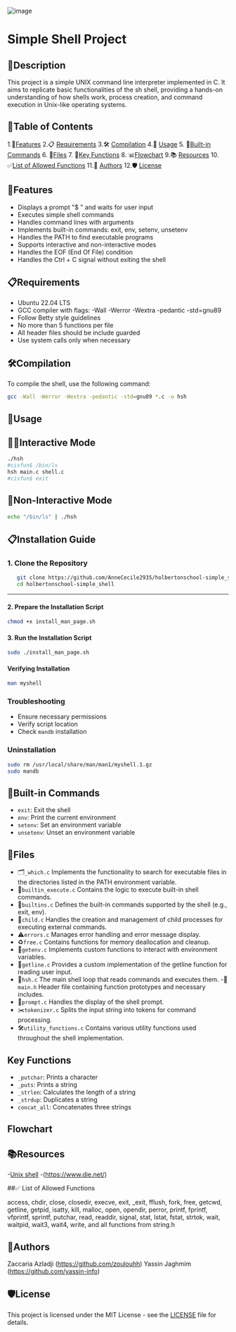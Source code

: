 ![image](https://github.com/user-attachments/assets/69545c5a-75f6-4336-8d92-4497cfc3335e)
# Simple Shell Project

## 📝Description

This project is a simple UNIX command line interpreter implemented in C. It aims to replicate basic functionalities of the sh shell, providing a hands-on understanding of how shells work, process creation, and command execution in Unix-like operating systems.

## 📑Table of Contents
1.🌟[Features](#features)
2.📋 [Requirements](#requirements)
3.🛠️ [Compilation](#compilation)
4.🚀 [Usage](#usage)
5. 🔧[Built-in Commands](#built-in-commands)
6. 📁[Files](#files)
7. 🧠[Key Functions](#key-functions)
8. 📊[Flowchart](#flowchart)
9.📚 [Resources](#resources)
10. ✅[List of Allowed Functions](#list-of-allowed-functions)
11.👥 [Authors](#authors)
12.🛡️ [License](#license)

## 🌟Features

- Displays a prompt "$ " and waits for user input
- Executes simple shell commands
- Handles command lines with arguments
- Implements built-in commands: exit, env, setenv, unsetenv
- Handles the PATH to find executable programs
- Supports interactive and non-interactive modes
- Handles the EOF (End Of File) condition
- Handles the Ctrl + C signal without exiting the shell

## 📋Requirements

- Ubuntu 22.04 LTS
- GCC compiler with flags: -Wall -Werror -Wextra -pedantic -std=gnu89
- Follow Betty style guidelines
- No more than 5 functions per file
- All header files should be include guarded
- Use system calls only when necessary

## 🛠️Compilation

To compile the shell, use the following command:

```bash
gcc -Wall -Werror -Wextra -pedantic -std=gnu89 *.c -o hsh
```

## 🚀Usage

##  🧑‍💻Interactive Mode

```bash
./hsh
#cisfun$ /bin/ls
hsh main.c shell.c
#cisfun$ exit
```

## 📡Non-Interactive Mode

```bash
echo "/bin/ls" | ./hsh
```
## 📋Installation Guide

### 1. Clone the Repository

```bash
   git clone https://github.com/AnneCecile2935/holbertonschool-simple_shell.git
   cd holbertonschool-simple_shell
```

---

#### 2. Prepare the Installation Script

```bash
chmod +x install_man_page.sh
```

#### 3. Run the Installation Script

```bash
sudo ./install_man_page.sh
```

#### Verifying Installation

```bash
man myshell
```

### Troubleshooting

- Ensure necessary permissions
- Verify script location
- Check `mandb` installation

### Uninstallation

```bash
sudo rm /usr/local/share/man/man1/myshell.1.gz
sudo mandb
```



## 🔧Built-in Commands

- `exit`: Exit the shell
- `env`: Print the current environment
- `setenv`: Set an environment variable
- `unsetenv`: Unset an environment variable

## 📁Files

- 🗂️`_which.c` Implements the functionality to search for executable files in the directories listed in the PATH environment variable.
- 🧱`builtin_execute.c` Contains the logic to execute built-in shell commands.
- 🧠`builtins.c` Defines the built-in commands supported by the shell (e.g., exit, env).
- 👶`child.c` Handles the creation and management of child processes for executing external commands.
- ⚠️`errors.c` Manages error handling and error message display.
- ♻️`free.c` Contains functions for memory deallocation and cleanup.
- 🌱`getenv.c` Implements custom functions to interact with environment variables.
- 🧾`getline.c` Provides a custom implementation of the getline function for reading user input.
- 🔁`hsh.c` The main shell loop that reads commands and executes them.
-📎 `main.h` Header file containing function prototypes and necessary includes.
- 📢`prompt.c` Handles the display of the shell prompt.
- ✂️`tokenizer.c` Splits the input string into tokens for command processing.
- 🛠️`utility_functions.c` Contains various utility functions used throughout the shell implementation.

## Key Functions

- `_putchar`: Prints a character
- `_puts`: Prints a string
- `_strlen`: Calculates the length of a string
- `_strdup`: Duplicates a string
- `concat_all`: Concatenates three strings

## Flowchart




## 📚Resources

-[Unix shell](https://en.wikipedia.org/wiki/Unix_shell)
-(https://www.die.net/) 

##✅ List of Allowed Functions

access, chdir, close, closedir, execve, exit, _exit, fflush, fork, free, getcwd, getline, getpid, isatty, kill, malloc, open, opendir, perror, printf, fprintf, vfprintf, sprintf, putchar, read, readdir, signal, stat, lstat, fstat, strtok, wait, waitpid, wait3, wait4, write, and all functions from string.h

## 👥Authors
Zaccaria Azladji (https://github.com/zoulouhh)
Yassin Jaghmim (https://github.com/yassin-info)

## 🛡️License

This project is licensed under the MIT License - see the [LICENSE](LICENSE) file for details.
